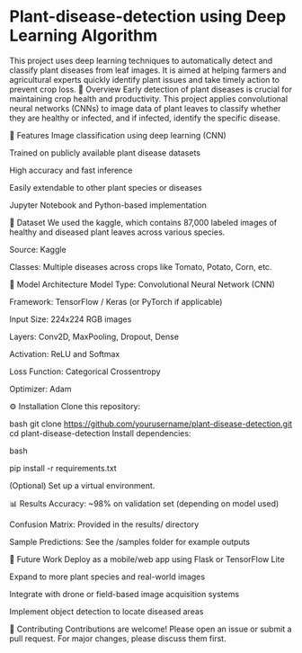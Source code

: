 # Plant-disease-detection using Deep Learning Algorithm

This project uses deep learning techniques to automatically detect and classify plant diseases from leaf images. It is aimed at helping farmers and agricultural experts quickly identify plant issues and take timely action to prevent crop loss.
🌱 Overview
Early detection of plant diseases is crucial for maintaining crop health and productivity. This project applies convolutional neural networks (CNNs) to image data of plant leaves to classify whether they are healthy or infected, and if infected, identify the specific disease.

🚀 Features
Image classification using deep learning (CNN)

Trained on publicly available plant disease datasets

High accuracy and fast inference

Easily extendable to other plant species or diseases

Jupyter Notebook and Python-based implementation

📂 Dataset
We used the kaggle, which contains 87,000 labeled images of healthy and diseased plant leaves across various species.

Source: Kaggle

Classes: Multiple diseases across crops like Tomato, Potato, Corn, etc.

🧠 Model Architecture
Model Type: Convolutional Neural Network (CNN)

Framework: TensorFlow / Keras (or PyTorch if applicable)

Input Size: 224x224 RGB images

Layers: Conv2D, MaxPooling, Dropout, Dense

Activation: ReLU and Softmax

Loss Function: Categorical Crossentropy

Optimizer: Adam

⚙️ Installation
Clone this repository:

bash
git clone https://github.com/yourusername/plant-disease-detection.git
cd plant-disease-detection
Install dependencies:

bash

pip install -r requirements.txt

(Optional) Set up a virtual environment.

📊 Results
Accuracy: ~98% on validation set (depending on model used)

Confusion Matrix: Provided in the results/ directory

Sample Predictions: See the /samples folder for example outputs

🔮 Future Work
Deploy as a mobile/web app using Flask or TensorFlow Lite

Expand to more plant species and real-world images

Integrate with drone or field-based image acquisition systems

Implement object detection to locate diseased areas

🤝 Contributing
Contributions are welcome! Please open an issue or submit a pull request. For major changes, please discuss them first.
